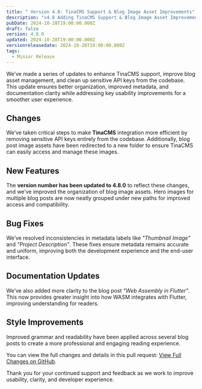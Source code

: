 ```yaml
---
title: " Version 4.8: TinaCMS Support & Blog Image Asset Improvements"
description: "v4.8 Adding TinaCMS Support & Blog Image Asset Improvements"
pubDate: 2024-10-28T19:00:00.000Z
draft: false
version: 4.8.0
updated: 2024-10-28T19:00:00.000Z
versionreleasedate: 2024-10-28T19:00:00.000Z
tags:
  - Minior Release
---
```


We’ve made a series of updates to enhance TinaCMS support, improve blog asset management, and clean up sensitive API keys from the codebase. This update ensures better organization, improved metadata, and documentation clarity while addressing key usability improvements for a smoother user experience.

## Changes

We’ve taken critical steps to make **TinaCMS** integration more efficient by removing sensitive API keys entirely from the codebase. Additionally, blog post image assets have been redirected to a new folder to ensure TinaCMS can easily access and manage these images.

## New Features

The **version number has been updated to 4.8.0** to reflect these changes, and we’ve improved the organization of blog image assets. Hero images for multiple blog posts are now neatly grouped under new paths for improved access and compatibility.

## Bug Fixes

We’ve resolved inconsistencies in metadata labels like _"Thumbnail Image"_ and _"Project Description"_. These fixes ensure metadata remains accurate and uniform, improving both the development experience and the end-user interface.

## Documentation Updates

We’ve also added more clarity to the blog post _"Web Assembly in Flutter"_. This now provides greater insight into how WASM integrates with Flutter, improving understanding for readers.

## Style Improvements

Improved grammar and readability have been applied across several blog posts to create a more professional and engaging reading experience.

You can view the full changes and details in this pull request: [View Full Changes on GitHub](https://github.com/rafay99-epic/Astro-Portfolio-Blog/pull/64).

Thank you for your continued support and feedback as we work to improve usability, clarity, and developer experience.
